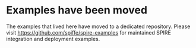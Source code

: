 # Examples have been moved

The examples that lived here have moved to a dedicated repository. Please visit https://github.com/spiffe/spire-examples for maintained SPIRE integration and deployment examples.
